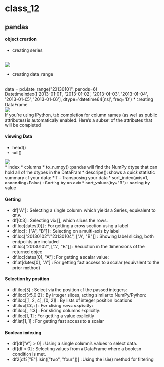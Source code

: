 # class_12

## pandas 
#### object creation 
* creating series 
<br>
<img src='https://i.stack.imgur.com/prcbg.png'/>

* creating data_range
<br>
 data = pd.date_range("20130101", periods=6)
 <br>
 DatetimeIndex(['2013-01-01', '2013-01-02', '2013-01-03', '2013-01-04',
               '2013-01-05', '2013-01-06'],
              dtype='datetime64[ns]', freq='D')
* creating DataFrame
<br>
<img src='https://miro.medium.com/max/1400/1*vzmPwGDPh5ZeTJdqvWKZ9g.png'/>

<br>
If you’re using IPython, tab completion for column names (as well as public attributes) is automatically enabled. Here’s a subset of the attributes that will be completed

#### viewing Data
* head()
* tail()
<img src='https://shanelynnwebsite-mid9n9g1q9y8tt.netdna-ssl.com/wp-content/uploads/2017/12/pandas-dataframe-head-tail.png'/>
<br>
* index
* columns
* to_numpy() :pandas will find the NumPy dtype that can hold all of the dtypes in the DataFram
* descripe():  shows a quick statistic summary of your data:
* T : Transposing your data
* sort_index(axis=1, ascending=False) : Sorting by an axis
* sort_values(by="B") : sorting by value

#### Getting
* df["A"] : Selecting a single column, which yields a Series, equivalent to df.A
* df[0:3] : Selecting via [], which slices the rows.
* df.loc[dates[0]] : For getting a cross section using a label
* df.loc[:, ["A", "B"]] : Selecting on a multi-axis by label
* df.loc["20130102":"20130104", ["A", "B"]] : Showing label slicing, both endpoints are included
* df.loc["20130102", ["A", "B"]] : Reduction in the dimensions of the returned objec
* df.loc[dates[0], "A"] : For getting a scalar value:
* df.at[dates[0], "A"] : For getting fast access to a scalar (equivalent to the prior method)

#### Selection by position
* df.iloc[3] : Select via the position of the passed integers:
* df.iloc[3:5,0:2] : By integer slices, acting similar to NumPy/Python:
* df.iloc[[1, 2, 4], [0, 2]] : By lists of integer position locations
* df.iloc[1:3, :] : For slicing rows explicitly:
* df.iloc[:, 1:3] : For slicing columns explicitly:
* df.iloc[1, 1] : For getting a value explicitly
* df.iat[1, 1] : For getting fast access to a scalar

#### Boolean indexing
* df[df["A"] > 0] : Using a single column’s values to select data.
* df[df > 0] : Selecting values from a DataFrame where a boolean condition is met.
* df2[df2["E"].isin(["two", "four"])] : Using the isin() method for filtering
